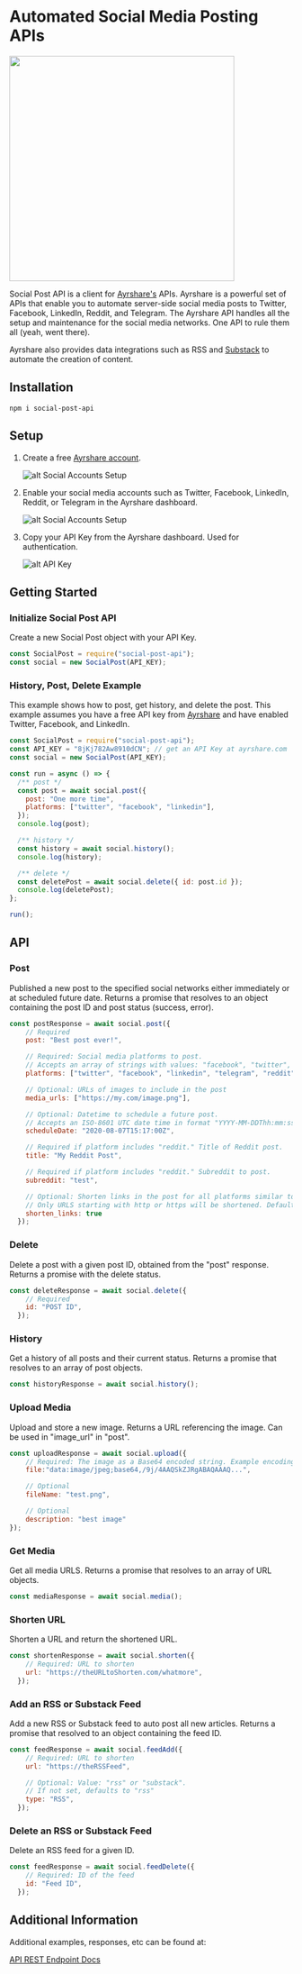 # Automated Social Media Posting APIs

<img src="https://www.ayrshare.com/wp-content/uploads/2020/08/ayr-logo-2156-reduced.png" width="400">

Social Post API is a client for [Ayrshare's](https://www.ayrshare.com) APIs. Ayrshare is a powerful set of APIs that enable you to automate server-side social media posts to Twitter, Facebook, LinkedIn, Reddit, and Telegram. The Ayrshare API handles all the setup and maintenance for the social media networks. One API to rule them all (yeah, went there).

Ayrshare also provides data integrations such as RSS and [Substack](https://www.ayrshare.com/substack) to automate the creation of content.

## Installation

`npm i social-post-api`

## Setup

1. Create a free [Ayrshare account](https://app.ayrshare.com).
   
   ![alt Social Accounts Setup](https://www.ayrshare.com/wp-content/uploads/2020/09/ayrshare-login-1.jpg)

2. Enable your social media accounts such as Twitter, Facebook, LinkedIn, Reddit, or Telegram in the Ayrshare dashboard.
   
   ![alt Social Accounts Setup](https://www.ayrshare.com/wp-content/uploads/2020/09/ayrshare-social-scaled.jpg)

3. Copy your API Key from the Ayrshare dashboard. Used for authentication.
   
   ![alt API Key](https://www.ayrshare.com/wp-content/uploads/2020/09/ayrshare-api-key-scaled.jpg)


## Getting Started

### Initialize Social Post API

Create a new Social Post object with your API Key.

``` javascript
const SocialPost = require("social-post-api");
const social = new SocialPost(API_KEY);
```

### History, Post, Delete Example

This example shows how to post, get history, and delete the post. This example assumes you have a free API key from [Ayrshare](https://www.ayrshare.com) and have enabled Twitter, Facebook, and LinkedIn.

``` javascript
const SocialPost = require("social-post-api");
const API_KEY = "8jKj782Aw8910dCN"; // get an API Key at ayrshare.com
const social = new SocialPost(API_KEY);

const run = async () => {
  /** post */
  const post = await social.post({
    post: "One more time",
    platforms: ["twitter", "facebook", "linkedin"],
  });
  console.log(post);

  /** history */
  const history = await social.history();
  console.log(history);

  /** delete */
  const deletePost = await social.delete({ id: post.id });
  console.log(deletePost);
};

run();
```


## API

### Post

Published a new post to the specified social networks either immediately or at scheduled future date. Returns a promise that resolves to an object containing the post ID and post status (success, error).

``` javascript
const postResponse = await social.post({
    // Required
    post: "Best post ever!",

	// Required: Social media platforms to post. 
	// Accepts an array of strings with values: "facebook", "twitter", "linkedin", "reddit", or "telegram".
    platforms: ["twitter", "facebook", "linkedin", "telegram", "reddit"],

	// Optional: URLs of images to include in the post
	media_urls: ["https://my.com/image.png"],

	// Optional: Datetime to schedule a future post. 
	// Accepts an ISO-8601 UTC date time in format "YYYY-MM-DDThh:mm:ssZ". Example: 2021-07-08T12:30:00Z
	scheduleDate: "2020-08-07T15:17:00Z",

	// Required if platform includes "reddit." Title of Reddit post.
	title: "My Reddit Post",

	// Required if platform includes "reddit." Subreddit to post.
	subreddit: "test",

	// Optional: Shorten links in the post for all platforms similar to bit.ly.
	// Only URLS starting with http or https will be shortened. Default value: true.
	shorten_links: true
  });
```

### Delete

Delete a post with a given post ID, obtained from the "post" response. Returns a promise with the delete status.

``` javascript
const deleteResponse = await social.delete({
    // Required
    id: "POST ID",
  });
```

### History

Get a history of all posts and their current status. Returns a promise that resolves to an array of post objects.

``` javascript
const historyResponse = await social.history();
```

### Upload Media

Upload and store a new image. Returns a URL referencing the image. Can be used in "image_url" in "post".

``` javascript
const uploadResponse = await social.upload({
	// Required: The image as a Base64 encoded string. Example encoding: https://www.base64-image.de/
	file:"data:image/jpeg;base64,/9j/4AAQSkZJRgABAQAAAQ...",

	// Optional
	fileName: "test.png",

	// Optional
    description: "best image"
});
```

### Get Media

Get all media URLS. Returns a promise that resolves to an array of URL objects.

``` javascript
const mediaResponse = await social.media();
```

### Shorten URL

Shorten a URL and return the shortened URL.

``` javascript
const shortenResponse = await social.shorten({
    // Required: URL to shorten
    url: "https://theURLtoShorten.com/whatmore",
  });
```

### Add an RSS or Substack Feed

Add a new RSS or Substack feed to auto post all new articles. Returns a promise that resolved to an object containing the feed ID.

``` javascript
const feedResponse = await social.feedAdd({
	// Required: URL to shorten
	url: "https://theRSSFeed",

	// Optional: Value: "rss" or "substack". 
	// If not set, defaults to "rss"
    type: "RSS",
  });
```

### Delete an RSS or Substack Feed

Delete an RSS feed for a given ID.

``` javascript
const feedResponse = await social.feedDelete({
	// Required: ID of the feed
	id: "Feed ID",
  });
```

## Additional Information

Additional examples, responses, etc can be found at:

[API REST Endpoint Docs](https://docs.ayrshare.com/rest-api/endpoints)
